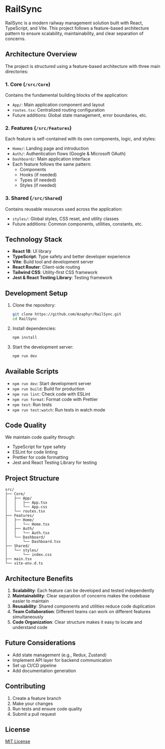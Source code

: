 # RailSync

RailSync is a modern railway management solution built with React, TypeScript, and Vite. This project follows a feature-based architecture pattern to ensure scalability, maintainability, and clear separation of concerns.

## Architecture Overview

The project is structured using a feature-based architecture with three main directories:

### 1. Core (`/src/Core`)
Contains the fundamental building blocks of the application:
- `App/`: Main application component and layout
- `routes.tsx`: Centralized routing configuration
- Future additions: Global state management, error boundaries, etc.

### 2. Features (`/src/Features`)
Each feature is self-contained with its own components, logic, and styles:
- `Home/`: Landing page and introduction
- `Auth/`: Authentication flows (Google & Microsoft OAuth)
- `Dashboard/`: Main application interface
- Each feature follows the same pattern:
  - Components
  - Hooks (if needed)
  - Types (if needed)
  - Styles (if needed)

### 3. Shared (`/src/Shared`)
Contains reusable resources used across the application:
- `styles/`: Global styles, CSS reset, and utility classes
- Future additions: Common components, utilities, constants, etc.

## Technology Stack

- **React 18**: UI library
- **TypeScript**: Type safety and better developer experience
- **Vite**: Build tool and development server
- **React Router**: Client-side routing
- **Tailwind CSS**: Utility-first CSS framework
- **Jest & React Testing Library**: Testing framework

## Development Setup

1. Clone the repository:
   ```bash
   git clone https://github.com/Azaphyr/RailSync.git
   cd RailSync
   ```

2. Install dependencies:
   ```bash
   npm install
   ```

3. Start the development server:
   ```bash
   npm run dev
   ```

## Available Scripts

- `npm run dev`: Start development server
- `npm run build`: Build for production
- `npm run lint`: Check code with ESLint
- `npm run format`: Format code with Prettier
- `npm test`: Run tests
- `npm run test:watch`: Run tests in watch mode

## Code Quality

We maintain code quality through:
- TypeScript for type safety
- ESLint for code linting
- Prettier for code formatting
- Jest and React Testing Library for testing

## Project Structure

```
src/
├── Core/
│   ├── App/
│   │   ├── App.tsx
│   │   └── App.css
│   └── routes.tsx
├── Features/
│   ├── Home/
│   │   └── Home.tsx
│   ├── Auth/
│   │   └── Auth.tsx
│   └── Dashboard/
│       └── Dashboard.tsx
├── Shared/
│   └── styles/
│       └── index.css
├── main.tsx
└── vite-env.d.ts
```

## Architecture Benefits

1. **Scalability**: Each feature can be developed and tested independently
2. **Maintainability**: Clear separation of concerns makes the codebase easier to maintain
3. **Reusability**: Shared components and utilities reduce code duplication
4. **Team Collaboration**: Different teams can work on different features simultaneously
5. **Code Organization**: Clear structure makes it easy to locate and understand code

## Future Considerations

- Add state management (e.g., Redux, Zustand)
- Implement API layer for backend communication
- Set up CI/CD pipeline
- Add documentation generation

## Contributing

1. Create a feature branch
2. Make your changes
3. Run tests and ensure code quality
4. Submit a pull request

## License

[MIT License](LICENSE)
